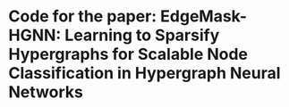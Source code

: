# Code for the paper: EdgeMask-HGNN: Learning to Sparsify Hypergraphs for Scalable Node Classification in Hypergraph Neural Networks